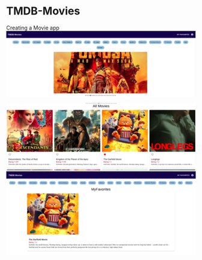 # TMDB-Movies
Creating a Movie app
![Homepage](<Screenshot from 2024-07-15 15-39-30.png>)

![Allmovies](<Screenshot from 2024-07-15 15-39-50.png>)
![Moviedetails](<Screenshot from 2024-07-15 15-40-07.png>)